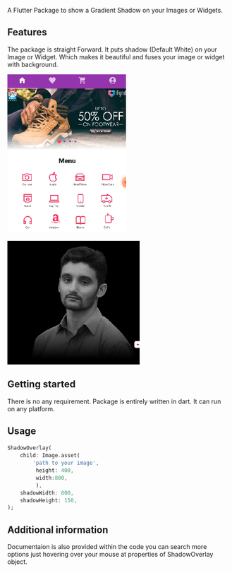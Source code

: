 A Flutter Package to show a Gradient Shadow on your Images or Widgets.

## Features

The package is straight Forward. It puts shadow (Default White) on your Image or Widget. Which makes it beautiful and fuses your image or widget with background.


![1](https://raw.githubusercontent.com/afzl-wtu/shadow_overlay/main/resources/sample1.png)

![2](https://raw.githubusercontent.com/afzl-wtu/shadow_overlay/main/resources/sample2.png)

## Getting started

There is no any requirement. Package is entirely written in dart. It can run on any platform.

## Usage

```dart
ShadowOverlay(
    child: Image.asset(
        'path to your image',
         height: 400,
         width:800,
         ),
    shadowWidth: 800,
    shadowHeight: 150,
);
```

## Additional information

Documentaion is also provided within the code you can search more options just hovering over your mouse at properties of ShadowOverlay object.
